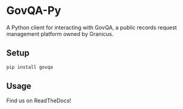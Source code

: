 # GovQA-Py

A Python client for interacting with GovQA, a public records request management
platform owned by Granicus.

## Setup

```bash
pip install govqa
```

## Usage

Find us on ReadTheDocs!
